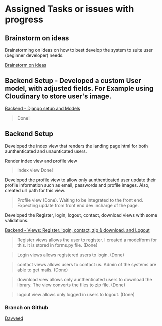 # Assigned Tasks or issues with progress

## Brainstorm on ideas
Brainstorming on ideas on how to best develop the system to suite user (beginner developer) needs.

[Brainstorm on ideas](https://github.com/zuri-training/Team-100_AnimaLib/issues/16)


## Backend Setup - Developed a custom User model, with adjusted fields. For Example using Cloudinary to store user's image.
[Backend - Django setup and Models](https://github.com/zuri-training/Team-100_AnimaLib/issues/32)
> Done!

## Backend Setup
Developed the index view that renders the landing page html for both aunthenticated and unaunticated users.

[Render index view and profile view](https://github.com/zuri-training/Team-100_AnimaLib/issues/36)
> Index view Done!

Developed the profile view to allow only aunthenticated user update their profile information such as email, passwords and profile images. Also, created url path for this view.

> Profile view (Done). Waiting to be integrated to the front end. Expecting update from front end dev incharge of the page.

Developed the Register, login, logout, contact, download views with some validations.

[Backend - Views: Register, login, contact, zip & download, and Logout](https://github.com/zuri-training/Team-100_AnimaLib/issues/33)

> Register views allows the user to register. I created a modelform for this. It is stored in forms.py file. (Done)

> Login views allows registered users to login. (Done)

> contact views allows users to contact us. Admin of the systems are able to get mails. (Done)

> download view allows only aunthenticated users to download the library. The view converts the files to zip file. (Done)

> logout view allows only logged in users to logout. (Done)


### Branch on Github
[Dayveed](https://github.com/zuri-training/Team-100_AnimaLib/tree/Dayveed)

